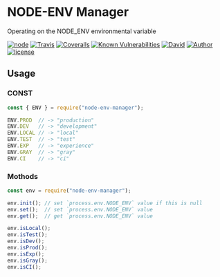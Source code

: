 # NODE-ENV Manager

Operating on the NODE_ENV environmental variable

[![node][NPM_URL]][NPM_HREF]
[![Travis][TRAVIS_URL]][TRAVIS_HREF]
[![Coveralls][COVERALLS_URL]][COVERALLS_HREF]
[![Known Vulnerabilities][SNYK_URL]][SNYK_HREF]
[![David][DAVID_URL]][DAVID_HREF]
[![Author][AUTHOR_URL]][AUTHOR_HREF]
[![license][LICENSE_URL]][LICENSE_HREF]

## Usage

### CONST

```javascript
const { ENV } = require("node-env-manager");

ENV.PROD  // -> "production"
ENV.DEV   // -> "development"
ENV.LOCAL // -> "local"
ENV.TEST  // -> "test"
ENV.EXP   // -> "experience"
ENV.GRAY  // -> "gray"
ENV.CI    // -> "ci"
```

### Mothods

```javascript
const env = require("node-env-manager");

env.init(); // set `process.env.NODE_ENV` value if this is null
env.set();  // set `process.env.NODE_ENV` value
env.get();  // get `process.env.NODE_ENV` value

env.isLocal();
env.isTest();
env.isDev();
env.isProd();
env.isExp();
env.isGray();
env.isCI();
```

[NPM_URL]: https://img.shields.io/node/v/node-env-manager.svg?style=flat-square&maxAge=600
[NPM_HREF]: https://www.npmjs.com/package/node-env-manager
[TRAVIS_URL]: https://img.shields.io/travis/Arylo/nodenv/master.svg?style=flat-square&logo=travis&maxAge=600
[TRAVIS_HREF]: https://travis-ci.org/Arylo/nodenv
[COVERALLS_URL]: https://img.shields.io/coveralls/github/Arylo/nodenv/master.svg?style=flat-square&maxAge=600
[COVERALLS_HREF]: https://coveralls.io/github/Arylo/nodenv
[SNYK_URL]: https://snyk.io/test/github/Arylo/nodenv/badge.svg?style=flat-square&maxAge=600
[SNYK_HREF]: https://snyk.io/test/github/Arylo/nodenv
[DAVID_URL]: https://img.shields.io/david/Arylo/nodenv.svg?style=flat-square&maxAge=600
[DAVID_HREF]: https://github.com/Arylo/nodenv
[AUTHOR_URL]: https://img.shields.io/badge/Author-AryloYeung-blue.svg?style=flat-square&maxAge=7200
[AUTHOR_HREF]: https://github.com/arylo
[LICENSE_URL]: https://img.shields.io/github/license/Arylo/npm-project-init.svg?style=flat-square&maxAge=7200
[LICENSE_HREF]: https://opensource.org/licenses/MIT
